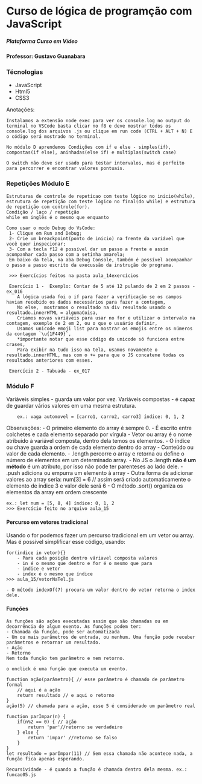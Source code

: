 # Curso de lógica de programção com JavaScript 
##### Plataforma Curso em Vídeo
#### Professor: Gustavo Guanabara

### Técnologias
 - JavaScript
 - Html5
 - CSS3

Anotações:

    Instalamos a extensão node exec para ver os console.log no output do terminal no VSCode basta clicar no f8 e deve mostrar todos os console.log dos arquivos .js ou clique em run code (CTRL + ALT + N) E o código será mostrado no terminal.

    No módulo D aprendemos Condições com if e else - simples(if), compostas(if else), aninhadas(else if) e multiplas(switch case)

    O switch não deve ser usado para testar intervalos, mas é perfeito para percorrer e encontrar valores pontuais.

### Repetições Módulo E

    Estruturas de controle de repeticao com teste lógico no inicio(while), estrutura de repetição com teste lógico no final(do while) e estrutura de repetição com controle(for). 
    Condição / laço / repetição
    while em inglês é o mesmo que enquanto

    Como usar o modo Debug do VsCode:
     1- Clique em Run and Debug;
     2- Crie um breackpoint(ponto de inicio) na frente da variável que você quer inspecionar;
     3- Com a tecla f12 é possível dar um passo a frente e assim acompanhar cada passo com a setinha amarela;
     Em baixo da tela, na aba Debug Console, também é possível acompanhar o passo a passo escrito da execussão da instrução do programa.

     >>> Exercícios feitos na pasta aula_14exercícios

     Exercício 1 -  Exemplo: Contar de 5 até 12 pulando de 2 em 2 passos - ex_016
        A lógica usada foi o if para fazer a verificação se os campos haviam recebido os dados necessários para fazer a contagem,
        No else,  mostramos o resultado na div resultado usando o resultado.innerHTML = algumaCoisa,
        Criamos novas variáveis para usar no for e utilizar o intervalo na contagem, exemplo de 2 em 2, ou o que o usuário definir,
        Usamos unicode emoji list para mostrar os emojis entre os números da contagem `\u{1F449}`, 
        *importante notar que esse código do unicode só funciona entre crases,
        Para exibir na tudo isso na tela, usamos novamente o resultado.innerHTML, mas com o += para que o JS concatene todas os resultados anteriores com esses.

     Exercício 2 - Tabuada - ex_017

    
### Módulo F 

Variáveis simples - guarda um valor por vez.
Variáveis compostas - é capaz de guardar vários valores em uma mesma estrutura.

        ex.: vaga automovel = [carro1, carro2, carro3] índice: 0, 1, 2

Observações:
    - O primeiro elemento do array é sempre 0.
    - É escrito entre colchetes e cada elemento separado por vírgula
    - Vetor ou array é o nome atribuido à variável composta, dentro dela temos os elementos.
    - O índice ou chave guarda a ordem de cada elemento dentro do array
    - Conteúdo ou valor de cada elemento.
    - .length percorre o array e retorna ou define o número de elementos em um determinado array. 
        - No JS o .length **não é um método** é um atributo, por isso não pode ter parenteses ao lado dele.
    - .push adiciona ou empurra um elemento à array
    - Outra forma de adicionar valores ao array seria:
        num[3] = 6 // assim será criado automaticamente o elemento de indice 3 e valor dele será 6
    - O método .sort() organiza os elementos da array em ordem crescente

    ex.: let num = [5, 8, 4] índice: 0, 1, 2
    >>> Exercício feito no arquivo aula_15

#### Percurso em vetores tradicional

Usando o for podemos fazer um percurso tradicional em um vetor ou array. Mas é possível simplificar esse código, usando:

    for(indice in vetor){} 
        - Para cada posição dentro váriavel composta valores
        - in é o mesmo que dentro e for é o mesmo que para
        - indice e vetor
        - index é o mesmo que índice
    >>> aula_15/vetorNaTel.js

    - O método indexOf(7) procura um valor dentro do vetor retorna o index dele.


#### Funções

    As funções são ações executadas assim que são chamadas ou em decorrência de algum evento. As funções podem ter:
    - Chamada da função, pode ser automatizada
    - Um ou mais parâmetros de entrada, ou nenhum. Uma função pode receber parâmetros e retornar um resultado.
    - Ação
    - Retorno
    Nem toda função tem parâmetro e nem retorno.

    o onclick é uma função que executa um evento.

    function ação(parâmetro){ // esse parâmetro é chamado de parâmetro formal
        // aqui é a ação
        return resultado // e aqui o retorno
    }
    ação(5) // chamada para a ação, esse 5 é considerado um parâmetro real

    function parImpar(n) {
        if(n%2 == 0) { // ação
            return 'par'//retorno se verdadeiro
        } else {
            return 'impar' //retorno se falso
        }
    }
    let resultado = parImpar(11) // Sem essa chamada não acontece nada, a função fica apenas esperando.

    Recursividade - é quando a função é chamada dentro dela mesma. ex.: funcao05.js
